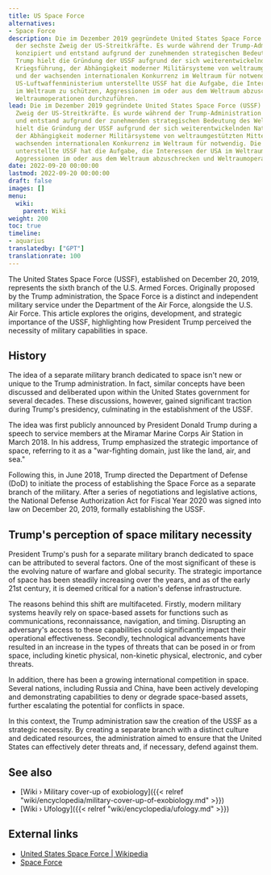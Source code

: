 ```yaml
---
title: US Space Force
alternatives:
- Space Force
description: Die im Dezember 2019 gegründete United States Space Force (USSF) ist
  der sechste Zweig der US-Streitkräfte. Es wurde während der Trump-Administration
  konzipiert und entstand aufgrund der zunehmenden strategischen Bedeutung des Weltraums.
  Trump hielt die Gründung der USSF aufgrund der sich weiterentwickelnden Natur der
  Kriegsführung, der Abhängigkeit moderner Militärsysteme von weltraumgestützten Mitteln
  und der wachsenden internationalen Konkurrenz im Weltraum für notwendig. Die dem
  US-Luftwaffenministerium unterstellte USSF hat die Aufgabe, die Interessen der USA
  im Weltraum zu schützen, Aggressionen im oder aus dem Weltraum abzuschrecken und
  Weltraumoperationen durchzuführen.
lead: Die im Dezember 2019 gegründete United States Space Force (USSF) ist der sechste
  Zweig der US-Streitkräfte. Es wurde während der Trump-Administration konzipiert
  und entstand aufgrund der zunehmenden strategischen Bedeutung des Weltraums. Trump
  hielt die Gründung der USSF aufgrund der sich weiterentwickelnden Natur der Kriegsführung,
  der Abhängigkeit moderner Militärsysteme von weltraumgestützten Mitteln und der
  wachsenden internationalen Konkurrenz im Weltraum für notwendig. Die dem US-Luftwaffenministerium
  unterstellte USSF hat die Aufgabe, die Interessen der USA im Weltraum zu schützen,
  Aggressionen im oder aus dem Weltraum abzuschrecken und Weltraumoperationen durchzuführen.
date: 2022-09-20 00:00:00
lastmod: 2022-09-20 00:00:00
draft: false
images: []
menu:
  wiki:
    parent: Wiki
weight: 200
toc: true
timeline:
- aquarius
translatedby: ["GPT"]
translationrate: 100
---
```


The United States Space Force (USSF), established on December 20, 2019, represents the sixth branch of the U.S. Armed Forces. Originally proposed by the Trump administration, the Space Force is a distinct and independent military service under the Department of the Air Force, alongside the U.S. Air Force. This article explores the origins, development, and strategic importance of the USSF, highlighting how President Trump perceived the necessity of military capabilities in space.

## History

The idea of a separate military branch dedicated to space isn't new or unique to the Trump administration. In fact, similar concepts have been discussed and deliberated upon within the United States government for several decades. These discussions, however, gained significant traction during Trump's presidency, culminating in the establishment of the USSF.

The idea was first publicly announced by President Donald Trump during a speech to service members at the Miramar Marine Corps Air Station in March 2018. In his address, Trump emphasized the strategic importance of space, referring to it as a "war-fighting domain, just like the land, air, and sea."

Following this, in June 2018, Trump directed the Department of Defense (DoD) to initiate the process of establishing the Space Force as a separate branch of the military. After a series of negotiations and legislative actions, the National Defense Authorization Act for Fiscal Year 2020 was signed into law on December 20, 2019, formally establishing the USSF.

## Trump's perception of space military necessity

President Trump's push for a separate military branch dedicated to space can be attributed to several factors. One of the most significant of these is the evolving nature of warfare and global security. The strategic importance of space has been steadily increasing over the years, and as of the early 21st century, it is deemed critical for a nation's defense infrastructure.

The reasons behind this shift are multifaceted. Firstly, modern military systems heavily rely on space-based assets for functions such as communications, reconnaissance, navigation, and timing. Disrupting an adversary's access to these capabilities could significantly impact their operational effectiveness. Secondly, technological advancements have resulted in an increase in the types of threats that can be posed in or from space, including kinetic physical, non-kinetic physical, electronic, and cyber threats.

In addition, there has been a growing international competition in space. Several nations, including Russia and China, have been actively developing and demonstrating capabilities to deny or degrade space-based assets, further escalating the potential for conflicts in space.

In this context, the Trump administration saw the creation of the USSF as a strategic necessity. By creating a separate branch with a distinct culture and dedicated resources, the administration aimed to ensure that the United States can effectively deter threats and, if necessary, defend against them.

## See also

- [Wiki › Military cover-up of exobiology]({{< relref "wiki/encyclopedia/military-cover-up-of-exobiology.md" >}})
- [Wiki › Ufology]({{< relref "wiki/encyclopedia/ufology.md" >}})

## External links

- [United States Space Force | Wikipedia](https://en.wikipedia.org/wiki/United_States_Space_Force)
- [Space Force](https://www.spaceforce.mil/)
